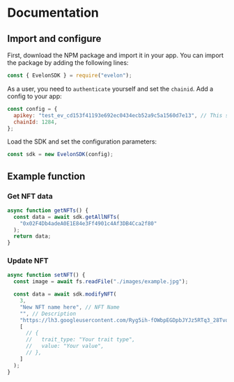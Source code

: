 # Documentation

## Import and configure

First, download the NPM package and import it in your app. You can import the package by adding the following lines:

```js
const { EvelonSDK } = require("evelon");
```

As a user, you need to `authenticate` yourself and set the `chainid`. Add a config to your app:

```js
const config = {
  apikey: "test_ev_cd153f41193e692ec0434ecb52a9c5a1560d7e13", // This should be your API key (copy it from your profile page)
  chainId: 1284,
};
```

Load the SDK and set the configuration parameters:

```js
const sdk = new EvelonSDK(config);
```

## Example function

### Get NFT data

```js
async function getNFTs() {
  const data = await sdk.getAllNFTs(
    "0x02F4Db4adeA0E1E84e3Ff4901c4Af3DB4Cca2f80"
  );
  return data;
}
```

### Update NFT

```js
async function setNFT() {
  const image = await fs.readFile("./images/example.jpg");

  const data = await sdk.modifyNFT(
    3,
    "New NFT name here", // NFT Name
    "", // Description
    "https://lh3.googleusercontent.com/Ryg5ih-fOWbpEGDpbJYJz5RTq3_28Tvo2h3JQRCdiz16lw5ghitDMN6hcWA57g0d6_8VOqQYcCemRBOfZGQA64ZKkFOn71zuF1LDsXwCh4ywF-_z6VqxbBqmbQvK_-PWfZcztxDd1WDTEEUHX6GdP60", // Image
    [
      // {
      //   trait_type: "Your trait type",
      //   value: "Your value",
      // },
    ]
  );
}
```
